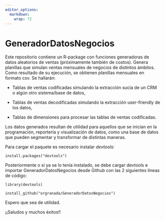 ```yaml
---
editor_options: 
  markdown: 
    wrap: 72
---
```


# GeneradorDatosNegocios

Este repositorio contiene un R-package con funciones generadoras de
datos aleatorios de ventas (próximamente también de costos). Genera
planillas que simulan ventas mensuales de negocios de distintos ámbitos.
Como resultado de su ejecución, se obtienen planillas mensuales en
formato csv. Se hallarán:

-   Tablas de ventas codificadas simulando la extracción sucia de un CRM
    o algún otro sistema/base de datos,

-   Tablas de ventas decodificadas simulando la extracción user-friendly
    de los datos,

-   Tablas de dimensiones para procesar las tablas de ventas
    codificadas.

Los datos generados resultan de utilidad para aquellos que se inician en
la programación, reportería y visualización de datos, como una base de
datos que pueden segmentar y transformar de distintas maneras.

Para cargar el paquete es necesario instalar *devtools:*

`install.packages("devtools")`

Posteriormente o si ya se lo tenía instalado, se debe cargar devtools e
importar GeneradorDatosNegocios desde Github con las 2 siguientes líneas
de código:

`library(devtools)`

`install_github("orgranada/GeneradorDatosNegocios")`

Espero que sea de utilidad.

¡¡Saludos y muchos éxitos!!
